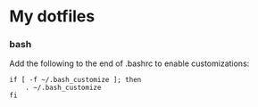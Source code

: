 # My dotfiles

### bash

Add the following to the end of .bashrc to enable customizations:
```
if [ -f ~/.bash_customize ]; then
    . ~/.bash_customize
fi
```
